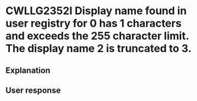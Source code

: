 # CWLLG2352I Display name found in user registry for 0 has 1 characters and exceeds the 255 character limit. The display name 2 is truncated to 3.

## Explanation

## User response